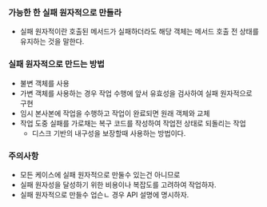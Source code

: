 ### 가능한 한 실패 원자적으로 만들라
 - 실패 원자적이란 호출된 메서드가 실패하더라도 해당 객체는 메서드 호출 전 상태를 유지하는 것을 말한다.

### 실패 원자적으로 만드는 방법
 - 불변 객체를 사용
 - 가변 객체를 사용하는 경우 작업 수행에 앞서 유효성을 검사하여 실패 원자적으로 구현
 - 임시 본사본에 작업을 수행하고 작업이 완료되면 원래 객체와 교체
 - 작업 도중 실패를 가로채는 복구 코드를 작성하여 작업전 상태로 되돌리는 작업
   - 디스크 기반의 내구성을 보장할때 사용하는 방법이다.
 
### 주의사항
 - 모든 케이스에 실패 원자적으로 만둘수 있는건 아니므로 
 - 실패 원자성을 달성하기 위한 비용이나 복잡도를 고려하여 작업하자.
 - 실패 원자적으로 만들수 업슨ㄴ 경우 API 설명에 명시하자.

